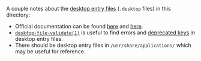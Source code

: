 A couple notes about the [desktop entry files][1] (`.desktop` files) in this directory:
*   Official documentation can be found [here][4] and [here][5].
*   [`desktop-file-validate(1)`][6] is useful to find errors and [deprecated keys][3] in
    desktop entry files.
*   There should be desktop entry files in `/usr/share/applications/` which may be useful
    for reference.

[1]: https://en.wikipedia.org/wiki/Shortcut_(computing)#Unix
[2]: https://wiki.archlinux.org/index.php/Desktop_entries
[3]: https://wiki.archlinux.org/index.php/Desktop_entries#Deprecation
[4]: https://specifications.freedesktop.org/desktop-entry-spec/desktop-entry-spec-latest.html
     ("Desktop Entry Specification" at freedesktop.org)
[5]: https://specifications.freedesktop.org/menu-spec/menu-spec-latest.html
     ("Desktop Menu Specification" at freedesktop.org)
[6]: https://systutorials.com/docs/linux/man/1-desktop-file-validate/
